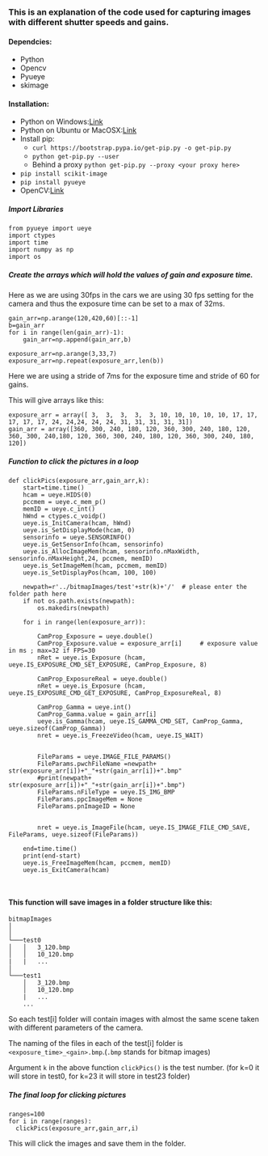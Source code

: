 ### This is an explanation of the code used for capturing images with different shutter speeds and gains.

#### Dependcies:
* Python
* Opencv
* Pyueye
* skimage

#### Installation:
* Python on Windows:[Link](https://www.howtogeek.com/197947/how-to-install-python-on-windows/)
* Python on Ubuntu or MacOSX:[Link](https://www.digitalocean.com/community/tutorials/how-to-install-python-3-and-set-up-a-local-programming-environment-on-macos)
* Install pip: 
  * `curl https://bootstrap.pypa.io/get-pip.py -o get-pip.py` 
  * `python get-pip.py --user`
  * Behind a proxy `python get-pip.py --proxy <your proxy here>`
* `pip install scikit-image`
* `pip install pyueye`
* OpenCV:[Link](https://docs.opencv.org/3.2.0/d5/de5/tutorial_py_setup_in_windows.html)

##### Import Libraries
~~~
from pyueye import ueye
import ctypes
import time
import numpy as np
import os
~~~

##### Create the arrays which will hold the values of gain and exposure time.
Here as we are using 30fps in the cars we are using 30 fps setting for the camera and thus the exposure time can be set to a max of 32ms.
~~~
gain_arr=np.arange(120,420,60)[::-1]
b=gain_arr
for i in range(len(gain_arr)-1):
    gain_arr=np.append(gain_arr,b)
    
exposure_arr=np.arange(3,33,7)
exposure_arr=np.repeat(exposure_arr,len(b))
~~~
Here we are using a stride of 7ms for the exposure time and stride of 60 for gains.

This will give arrays like this:
~~~
exposure_arr = array([ 3,  3,  3,  3,  3, 10, 10, 10, 10, 10, 17, 17, 17, 17, 17, 24, 24,24, 24, 24, 31, 31, 31, 31, 31])
gain_arr = array([360, 300, 240, 180, 120, 360, 300, 240, 180, 120, 360, 300, 240,180, 120, 360, 300, 240, 180, 120, 360, 300, 240, 180, 120])
~~~
##### Function to click the pictures in a loop
~~~
def clickPics(exposure_arr,gain_arr,k):
    start=time.time()
    hcam = ueye.HIDS(0)
    pccmem = ueye.c_mem_p()
    memID = ueye.c_int()
    hWnd = ctypes.c_voidp()
    ueye.is_InitCamera(hcam, hWnd)
    ueye.is_SetDisplayMode(hcam, 0)
    sensorinfo = ueye.SENSORINFO()
    ueye.is_GetSensorInfo(hcam, sensorinfo)
    ueye.is_AllocImageMem(hcam, sensorinfo.nMaxWidth, sensorinfo.nMaxHeight,24, pccmem, memID)
    ueye.is_SetImageMem(hcam, pccmem, memID)
    ueye.is_SetDisplayPos(hcam, 100, 100)

    newpath=r'../bitmapImages/test'+str(k)+'/'  # please enter the folder path here 
    if not os.path.exists(newpath):
        os.makedirs(newpath)

    for i in range(len(exposure_arr)):

        CamProp_Exposure = ueye.double()
        CamProp_Exposure.value = exposure_arr[i]     # exposure value in ms ; max=32 if FPS=30
        nRet = ueye.is_Exposure (hcam, ueye.IS_EXPOSURE_CMD_SET_EXPOSURE, CamProp_Exposure, 8)                        

        CamProp_ExposureReal = ueye.double()
        nRet = ueye.is_Exposure (hcam, ueye.IS_EXPOSURE_CMD_GET_EXPOSURE, CamProp_ExposureReal, 8)     

        CamProp_Gamma = ueye.int()
        CamProp_Gamma.value = gain_arr[i]
        ueye.is_Gamma(hcam, ueye.IS_GAMMA_CMD_SET, CamProp_Gamma, ueye.sizeof(CamProp_Gamma)) 
        nret = ueye.is_FreezeVideo(hcam, ueye.IS_WAIT)


        FileParams = ueye.IMAGE_FILE_PARAMS()
        FileParams.pwchFileName =newpath+ str(exposure_arr[i])+"_"+str(gain_arr[i])+".bmp"
        #print(newpath+ str(exposure_arr[i])+"_"+str(gain_arr[i])+".bmp")
        FileParams.nFileType = ueye.IS_IMG_BMP
        FileParams.ppcImageMem = None
        FileParams.pnImageID = None


        nret = ueye.is_ImageFile(hcam, ueye.IS_IMAGE_FILE_CMD_SAVE, FileParams, ueye.sizeof(FileParams))

    end=time.time()
    print(end-start)
    ueye.is_FreeImageMem(hcam, pccmem, memID)
    ueye.is_ExitCamera(hcam)
    
    
~~~    
#### This function will save images in a folder structure like this:

```
bitmapImages
│      
│
└───test0
│   │   3_120.bmp
│   │   10_120.bmp
|   |   ...
│   
└───test1
    │   3_120.bmp
    │   10_120.bmp
    |   ...
    ...
```

So each test[i] folder will contain images with almost the same scene taken with different parameters of the camera.

The naming of the files in each of the test[i] folder is `<exposure_time>_<gain>.bmp`.(`.bmp` stands for bitmap images)

Argument `k` in the above function `clickPics()` is the test number. (for k=0 it will store in test0, for k=23 it will store in test23 folder)

##### The final loop for clicking pictures
~~~
ranges=100
for i in range(ranges):
  clickPics(exposure_arr,gain_arr,i)
~~~

This will click the images and save them in the folder.





